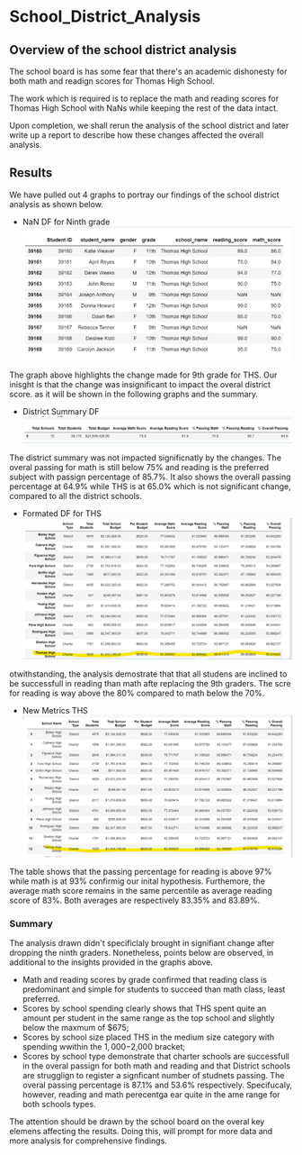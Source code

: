 # School_District_Analysis


## Overview of the school district analysis

The school board is has some fear that there's an academic dishonesty for both math and readign scores for Thomas High School.

The work which is required is to replace the math and reading scores for Thomas High School with NaNs while keeping the rest of the data intact. 

Upon completion, we shall rerun the analysis of the school district and later write up a report to describe how these changes affected the overall analysis.


## Results
We have pulled out 4 graphs to portray our findings of the school district analysis as shown below.

* NaN DF for Ninth grade
    ![image](Resources/Student_data_NaN.png)

The graph above highlights the change made for 9th grade for THS. Our inisght is that the change was insignificant to impact the overal district score. as it will be shown in the following graphs and the summary.

* District Summary DF
   ![image](Resources/District_summary_df.png)

The district summary was not impacted significnatly by the changes. The overal passing for math is still below 75% and reading is the preferred subject with passign percentage of 85.7%.
It also shows the overall passing percentage at 64.9% while THS is at 65.0% which is not significant change, compared to all the district schools.


  * Formated  DF for THS
   ![image](Resources/THS_formatted_df.png)

otwithstanding, the analysis demostrate that that all studens are inclined to be successfull in reading than math afte replacing the 9th graders. The scre for reading is way above the 80% compared to math below the 70%.


* New Metrics THS
   ![image](Resources/Updated_metrics_THS.png)

The table shows that the passing percentage for reading is above 97% while math is at 93% confirmig our inital hypothesis. Furthemore, the average math score remains in the same percentile as average reading score of 83%. Both averages are respectively 83.35% and 83.89%.



### Summary
The analysis drawn didn't specificlaly brought in signifiant change after dropping the ninth graders. Nonetheless, points below are observed, in additional to the insights provided in the graphs above.

* Math and reading scores by grade confirmed that reading class is predominant and simple for students to succeed than math class, least preferred.
* Scores by school spending clearly shows that THS spent quite an amount per student in the same range as the top school and slightly below the maxmum of $675;
* Scores by school size placed THS in the medium size category with spending wwithin the $1,000-$2,000 bracket;
* Scores by school type demonstrate that charter schools are successfull in the overal passign for both math and reading and that District schools are strugglign to register a signficant number of studnets passing. The overal passing percentage is 87.1% and 53.6% respectively. Specifucaly, however, reading and math perecentga ear quite in the ame range for both schools types.

The attention should be drawn by the school board on the overal key elemens affecting the results. Doing this, will prompt for more data and more analysis for comprehensive findings.
